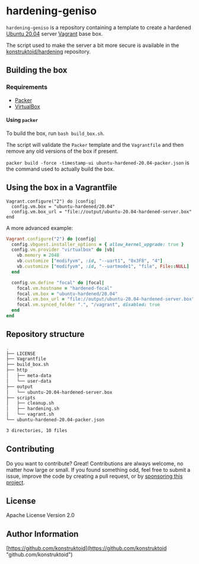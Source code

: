 # hardening-geniso

`hardening-geniso` is a repository containing a template to create a hardened
[Ubuntu 20.04](http://www.releases.ubuntu.com/20.04/) server
[Vagrant](https://www.vagrantup.com/) base box.

The script used to make the server a bit more secure is available in the
[konstruktoid/hardening](https://github.com/konstruktoid/hardening) repository.

## Building the box

### Requirements

- [Packer](https://www.packer.io/)
- [VirtualBox](https://www.virtualbox.org)

#### Using `packer`

To build the box, run `bash build_box.sh`.

The script will validate the `Packer` template and the `Vagrantfile` and then
remove any old versions of the box if present.

`packer build -force -timestamp-ui ubuntu-hardened-20.04-packer.json` is the
command used to actually build the box.

## Using the box in a Vagrantfile

```
Vagrant.configure("2") do |config|
  config.vm.box = "ubuntu-hardened/20.04"
  config.vm.box_url = "file://output/ubuntu-20.04-hardened-server.box"
end
```

A more advanced example:

```ruby
Vagrant.configure("2") do |config|
  config.vbguest.installer_options = { allow_kernel_upgrade: true }
  config.vm.provider "virtualbox" do |vb|
    vb.memory = 2048
    vb.customize ["modifyvm", :id, "--uart1", "0x3F8", "4"]
    vb.customize ["modifyvm", :id, "--uartmode1", "file", File::NULL]
  end

  config.vm.define "focal" do |focal|
    focal.vm.hostname = "hardened-focal"
    focal.vm.box = "ubuntu-hardened/20.04"
    focal.vm.box_url = "file://output/ubuntu-20.04-hardened-server.box"
    focal.vm.synced_folder ".", "/vagrant", disabled: true
  end
end
```

## Repository structure

```sh
.
├── LICENSE
├── Vagrantfile
├── build_box.sh
├── http
│   ├── meta-data
│   └── user-data
├── output
│   └── ubuntu-20.04-hardened-server.box
├── scripts
│   ├── cleanup.sh
│   ├── hardening.sh
│   └── vagrant.sh
└── ubuntu-hardened-20.04-packer.json

3 directories, 10 files
```

## Contributing

Do you want to contribute? Great! Contributions are always welcome,
no matter how large or small. If you found something odd, feel free to submit a
issue, improve the code by creating a pull request, or by
[sponsoring this project](https://github.com/sponsors/konstruktoid).

## License

Apache License Version 2.0

## Author Information

[https://github.com/konstruktoid](https://github.com/konstruktoid "github.com/konstruktoid")
